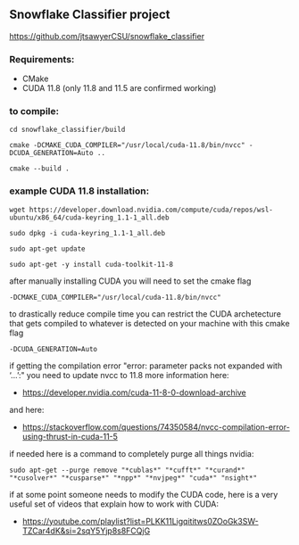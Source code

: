 ## Snowflake Classifier project

https://github.com/jtsawyerCSU/snowflake_classifier

### Requirements:
- CMake
- CUDA 11.8 (only 11.8 and 11.5 are confirmed working)

### to compile:
```
cd snowflake_classifier/build
```
```
cmake -DCMAKE_CUDA_COMPILER="/usr/local/cuda-11.8/bin/nvcc" -DCUDA_GENERATION=Auto ..
```
```
cmake --build .
```

### example CUDA 11.8 installation:
```
wget https://developer.download.nvidia.com/compute/cuda/repos/wsl-ubuntu/x86_64/cuda-keyring_1.1-1_all.deb
```
```
sudo dpkg -i cuda-keyring_1.1-1_all.deb
```
```
sudo apt-get update
```
```
sudo apt-get -y install cuda-toolkit-11-8
```

after manually installing CUDA you will need to set the cmake flag 
```
-DCMAKE_CUDA_COMPILER="/usr/local/cuda-11.8/bin/nvcc"
```

to drastically reduce compile time you can restrict the CUDA archetecture that gets compiled to whatever is detected on your machine with this cmake flag
```
-DCUDA_GENERATION=Auto
```

if getting the compilation error "error: parameter packs not expanded with ‘...’:" you need to update nvcc to 11.8
more information here:
- https://developer.nvidia.com/cuda-11-8-0-download-archive

and here:
- https://stackoverflow.com/questions/74350584/nvcc-compilation-error-using-thrust-in-cuda-11-5

if needed here is a command to completely purge all things nvidia: 
```
sudo apt-get --purge remove "*cublas*" "*cufft*" "*curand*" "*cusolver*" "*cusparse*" "*npp*" "*nvjpeg*" "cuda*" "nsight*"
```

if at some point someone needs to modify the CUDA code, here is a very useful set of videos that explain how to work with CUDA:
- https://youtube.com/playlist?list=PLKK11Ligqititws0ZOoGk3SW-TZCar4dK&si=2sqY5Yjp8s8FCQjG